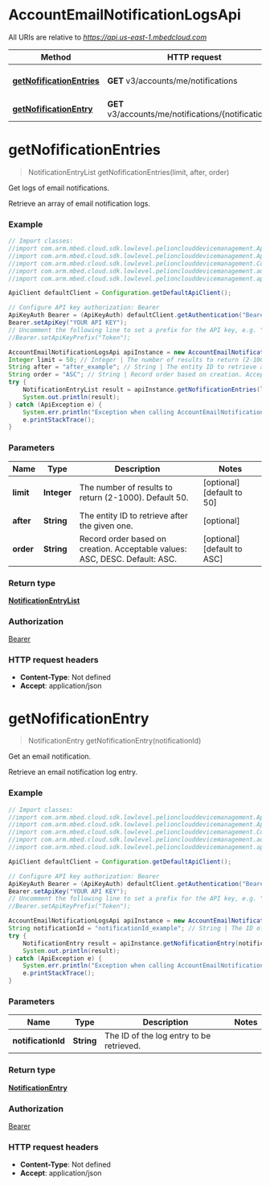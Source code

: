 # AccountEmailNotificationLogsApi

All URIs are relative to *https://api.us-east-1.mbedcloud.com*

Method | HTTP request | Description
------------- | ------------- | -------------
[**getNofificationEntries**](AccountEmailNotificationLogsApi.md#getNofificationEntries) | **GET** v3/accounts/me/notifications | Get logs of email notifications.
[**getNofificationEntry**](AccountEmailNotificationLogsApi.md#getNofificationEntry) | **GET** v3/accounts/me/notifications/{notification_id} | Get an email notification.


<a name="getNofificationEntries"></a>
# **getNofificationEntries**
> NotificationEntryList getNofificationEntries(limit, after, order)

Get logs of email notifications.

Retrieve an array of email notification logs.

### Example
```java
// Import classes:
//import com.arm.mbed.cloud.sdk.lowlevel.pelionclouddevicemanagement.ApiClient;
//import com.arm.mbed.cloud.sdk.lowlevel.pelionclouddevicemanagement.ApiException;
//import com.arm.mbed.cloud.sdk.lowlevel.pelionclouddevicemanagement.Configuration;
//import com.arm.mbed.cloud.sdk.lowlevel.pelionclouddevicemanagement.auth.*;
//import com.arm.mbed.cloud.sdk.lowlevel.pelionclouddevicemanagement.api.AccountEmailNotificationLogsApi;

ApiClient defaultClient = Configuration.getDefaultApiClient();

// Configure API key authorization: Bearer
ApiKeyAuth Bearer = (ApiKeyAuth) defaultClient.getAuthentication("Bearer");
Bearer.setApiKey("YOUR API KEY");
// Uncomment the following line to set a prefix for the API key, e.g. "Token" (defaults to null)
//Bearer.setApiKeyPrefix("Token");

AccountEmailNotificationLogsApi apiInstance = new AccountEmailNotificationLogsApi();
Integer limit = 50; // Integer | The number of results to return (2-1000). Default 50.
String after = "after_example"; // String | The entity ID to retrieve after the given one.
String order = "ASC"; // String | Record order based on creation. Acceptable values: ASC, DESC. Default: ASC.
try {
    NotificationEntryList result = apiInstance.getNofificationEntries(limit, after, order);
    System.out.println(result);
} catch (ApiException e) {
    System.err.println("Exception when calling AccountEmailNotificationLogsApi#getNofificationEntries");
    e.printStackTrace();
}
```

### Parameters

Name | Type | Description  | Notes
------------- | ------------- | ------------- | -------------
 **limit** | **Integer**| The number of results to return (2-1000). Default 50. | [optional] [default to 50]
 **after** | **String**| The entity ID to retrieve after the given one. | [optional]
 **order** | **String**| Record order based on creation. Acceptable values: ASC, DESC. Default: ASC. | [optional] [default to ASC]

### Return type

[**NotificationEntryList**](NotificationEntryList.md)

### Authorization

[Bearer](../README.md#Bearer)

### HTTP request headers

 - **Content-Type**: Not defined
 - **Accept**: application/json

<a name="getNofificationEntry"></a>
# **getNofificationEntry**
> NotificationEntry getNofificationEntry(notificationId)

Get an email notification.

Retrieve an email notification log entry.

### Example
```java
// Import classes:
//import com.arm.mbed.cloud.sdk.lowlevel.pelionclouddevicemanagement.ApiClient;
//import com.arm.mbed.cloud.sdk.lowlevel.pelionclouddevicemanagement.ApiException;
//import com.arm.mbed.cloud.sdk.lowlevel.pelionclouddevicemanagement.Configuration;
//import com.arm.mbed.cloud.sdk.lowlevel.pelionclouddevicemanagement.auth.*;
//import com.arm.mbed.cloud.sdk.lowlevel.pelionclouddevicemanagement.api.AccountEmailNotificationLogsApi;

ApiClient defaultClient = Configuration.getDefaultApiClient();

// Configure API key authorization: Bearer
ApiKeyAuth Bearer = (ApiKeyAuth) defaultClient.getAuthentication("Bearer");
Bearer.setApiKey("YOUR API KEY");
// Uncomment the following line to set a prefix for the API key, e.g. "Token" (defaults to null)
//Bearer.setApiKeyPrefix("Token");

AccountEmailNotificationLogsApi apiInstance = new AccountEmailNotificationLogsApi();
String notificationId = "notificationId_example"; // String | The ID of the log entry to be retrieved.
try {
    NotificationEntry result = apiInstance.getNofificationEntry(notificationId);
    System.out.println(result);
} catch (ApiException e) {
    System.err.println("Exception when calling AccountEmailNotificationLogsApi#getNofificationEntry");
    e.printStackTrace();
}
```

### Parameters

Name | Type | Description  | Notes
------------- | ------------- | ------------- | -------------
 **notificationId** | **String**| The ID of the log entry to be retrieved. |

### Return type

[**NotificationEntry**](NotificationEntry.md)

### Authorization

[Bearer](../README.md#Bearer)

### HTTP request headers

 - **Content-Type**: Not defined
 - **Accept**: application/json

